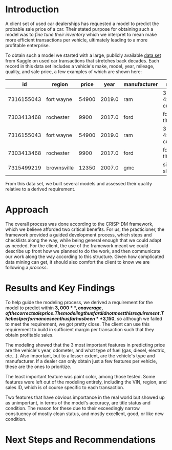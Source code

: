 # Introduction

A client set of used car dealerships has requested a model to predict the probable sale price of a car. Their stated purpose for obtaining such a model was to *fine tune their inventory* which we interpret to mean make more efficient transactions per vehicle, ultimately leading to a more profitable enterprise.

To obtain such a model we started with a large, publicly available [data set](https://www.kaggle.com/datasets/austinreese/craigslist-carstrucks-data) from Kaggle on used car transactions that stretches back decades. Each record in this data set includes a vehicle's make, model, year, mileage, quality, and sale price, a few examples of which are shown here:

|id        |region                 |price|year  |manufacturer|model                |condition|cylinders  |fuel  |odometer|title_status|transmission|VIN              |drive|size     |type  |paint_color|state|
|----------|-----------------------|-----|------|------------|---------------------|---------|-----------|------|--------|------------|------------|-----------------|-----|---------|------|-----------|-----|
|7316155043|fort wayne             |54900|2019.0|ram         |3500 4x4 cummins     |excellent|6 cylinders|diesel|55822.0 |clean       |automatic   |3C7WR9CL5KG517631|4wd  |full-size|pickup|black      |in   |
|7303413468|rochester              |9900 |2017.0|ford        |focus titanium       |excellent|4 cylinders|gas   |26850.0 |salvage     |automatic   |1FADP3J22HL281300|fwd  |compact  |sedan |black      |mn   |
|7316155043|fort wayne             |54900|2019.0|ram         |3500 4x4 cummins     |excellent|6 cylinders|diesel|55822.0 |clean       |automatic   |3C7WR9CL5KG517631|4wd  |full-size|pickup|black      |in   |
|7303413468|rochester              |9900 |2017.0|ford        |focus titanium       |excellent|4 cylinders|gas   |26850.0 |salvage     |automatic   |1FADP3J22HL281300|fwd  |compact  |sedan |black      |mn   |
|7315499219|brownsville            |12350|2007.0|gmc         |sierra sle 1500      |like new |8 cylinders|gas   |167000.0|clean       |automatic   |1GCECT24LKJH73951|rwd  |full-size|pickup|white      |tx   |

From this data set, we built several models and assessed their quality relative to a derived requirement.

# Approach
The overall process was done according to the CRISP-DM framework, which we believe afforded two critical benefits. For us, the practicioner, the framework provided a guided development process, which steps and checklists along the way, while being general enough that we could adapt as needed. For the client, the use of the framework meant we could describe up front how we planned to do the work, and then communicate our work along the way according to this structure. Given how complicated data mining can get, it should also comfort the client to know we are following a *process*.

# Results and Key Findings
To help guide the modeling process, we derived a requirement for the model to predict within **$3,000**, on average, of the correct sale price. The modeling thus far did not meet this requirement. The best performance seen thus far has been **$3,150**, so although we failed to meet the requirement, we got pretty close. The client can use this requirement to build in sufficient margin per transaction such that they obtain profitable sales.

The modeling showed that the 3 most important features in predicting price are the vehicle's year, odometer, and what type of fuel (gas, diesel, electric, etc...). Also important, but to a lesser extent, are the vehicle's type and manufacturer. If a dealer can only obtain just a few features per vehicle, these are the ones to prioritize.

The least important feature was paint color, among those tested. Some features were left out of the modeling entirely, including the VIN, region, and sales ID, which is of course specific to each transaction.

Two features that have obvious importance in the real world but showed up as unimportant, in terms of the model's accuracy, are title status and condition. The reason for these due to their exceedingly narrow consituency of mostly clean status, and mostly excellent, good, or like new condition.

# Next Steps and Recommendations
